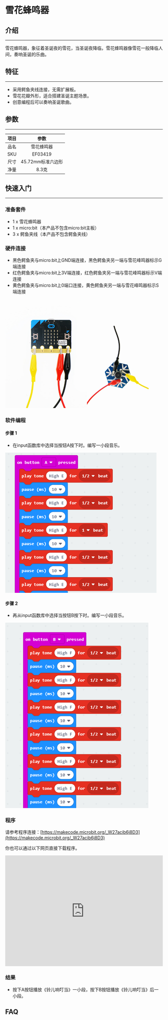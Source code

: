 # 雪花蜂鸣器

## 介绍
---
 雪花蜂鸣器，象征着圣诞夜的雪花，当圣诞夜降临，雪花蜂鸣器像雪花一般降临人间，奏响圣诞的乐曲。

## 特征
---
- 采用鳄鱼夹线连接，无需扩展板。
- 雪花花瓣外形，适合搭建圣诞主题场景。
- 创意编程后可以奏响圣诞歌曲。

## 参数
---
|项目|参数|
|:-:|:-:|
|品名|雪花蜂鸣器|
|SKU| EF03419|
|尺寸|45.72mm标准六边形|
|净量|8.3克|


## 快速入门  
---
### 准备套件
- 1 x 雪花蜂鸣器
- 1 x micro:bit（本产品不包含micro:bit主板）
- 3 x 鳄鱼夹线（本产品不包含鳄鱼夹线）

### 硬件连接  

- 黑色鳄鱼夹与micro:bit上GND端连接，黑色鳄鱼夹另一端与雪花峰鸣器标示G端连接
- 红色鳄鱼夹与micro:bit上3V端连接，红色鳄鱼夹另一端与雪花峰鸣器标示V端连接
- 黄色鳄鱼夹与micro:bit上0端口连接，黄色鳄鱼夹另一端与雪花峰鸣器标示S端连接

![](./images/h65KyxW.jpg)

### 软件编程  
#### 步骤 1

- 在input函数库中选择当按钮A按下时。编写一小段音乐。

![](./images/cPG4w9y.png)

#### 步骤 2

- 再从input函数库中选择当按钮B按下时。编写一小段音乐。

![](./images/etnarAi.png)

### 程序

请参考程序连接：[https://makecode.microbit.org/_W27acib6j8D3](https://makecode.microbit.org/_W27acib6j8D3)

你也可以通过以下网页直接下载程序。

<div style="position:relative;height:0;padding-bottom:70%;overflow:hidden;"><iframe style="position:absolute;top:0;left:0;width:100%;height:100%;" src="https://makecode.microbit.org/#pub:_W27acib6j8D3" frameborder="0" sandbox="allow-popups allow-forms allow-scripts allow-same-origin"></iframe></div>  

### 结果  

- 按下A按钮播放《铃儿响叮当》一小段，按下B按钮播放《铃儿响叮当》后一小段。

## FAQ
